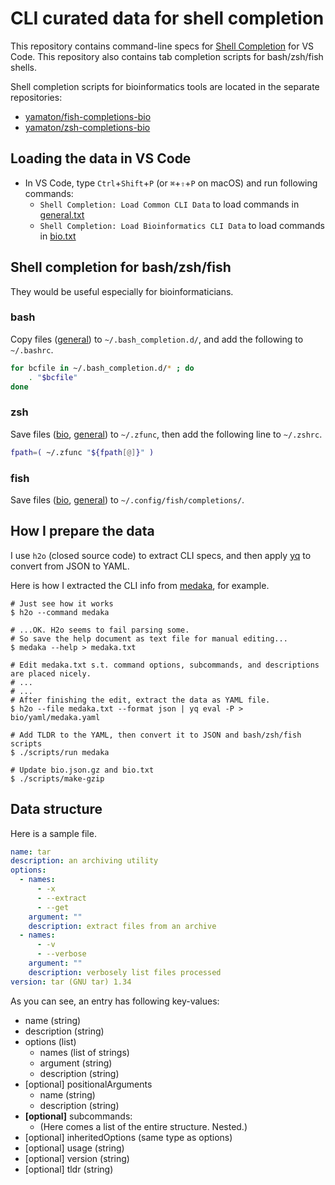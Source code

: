 # CLI curated data for shell completion

This repository contains command-line specs for [Shell Completion](https://marketplace.visualstudio.com/items?itemName=tetradresearch.vscode-h2o) for VS Code. This repository also contains tab completion scripts for bash/zsh/fish shells.

Shell completion scripts for bioinformatics tools are located in the separate repositories:
  * [yamaton/fish-completions-bio](https://github.com/yamaton/fish-completions-bio)
  * [yamaton/zsh-completions-bio](https://github.com/yamaton/zsh-completions-bio)



## Loading the data in VS Code

* In VS Code,  type `Ctrl`+`Shift`+`P` (or `⌘`+`⇧`+`P` on macOS) and run following commands:
  * `Shell Completion: Load Common CLI Data` to load commands in [general.txt](https://github.com/yamaton/h2o-curated-data/blob/main/general.txt)
  * `Shell Completion: Load Bioinformatics CLI Data` to load commands in [bio.txt](https://github.com/yamaton/h2o-curated-data/blob/main/bio.txt)



## Shell completion for bash/zsh/fish

They would be useful especially for bioinformaticians.

### bash

Copy files ([general](https://github.com/yamaton/h2o-curated-data/tree/main/general/bash)) to `~/.bash_completion.d/`, and add the following to `~/.bashrc`.

```bash
for bcfile in ~/.bash_completion.d/* ; do
    . "$bcfile"
done
```



### zsh

Save files ([bio](https://github.com/yamaton/zsh-completions-bio/tree/main/completions), [general](https://github.com/yamaton/h2o-curated-data/tree/main/general/zsh)) to `~/.zfunc`, then add the following line to `~/.zshrc`.

```zsh
fpath=( ~/.zfunc "${fpath[@]}" )
```



### fish

Save files ([bio](https://github.com/yamaton/fish-completions-bio/tree/main/completions), [general](https://github.com/yamaton/h2o-curated-data/tree/main/general/fish)) to `~/.config/fish/completions/`.





## How I prepare the data

I use `h2o` (closed source code) to extract CLI specs, and then apply [yq](https://github.com/mikefarah/yq) to convert from JSON to YAML.

Here is how I extracted the CLI info from [medaka](https://github.com/nanoporetech/medaka), for example.

```shell
# Just see how it works
$ h2o --command medaka

# ...OK. H2o seems to fail parsing some.
# So save the help document as text file for manual editing...
$ medaka --help > medaka.txt

# Edit medaka.txt s.t. command options, subcommands, and descriptions are placed nicely.
# ...
# ...
# After finishing the edit, extract the data as YAML file.
$ h2o --file medaka.txt --format json | yq eval -P > bio/yaml/medaka.yaml

# Add TLDR to the YAML, then convert it to JSON and bash/zsh/fish scripts
$ ./scripts/run medaka

# Update bio.json.gz and bio.txt
$ ./scripts/make-gzip
```



## Data structure

Here is a sample file.

```yaml
name: tar
description: an archiving utility
options:
  - names:
      - -x
      - --extract
      - --get
    argument: ""
    description: extract files from an archive
  - names:
      - -v
      - --verbose
    argument: ""
    description: verbosely list files processed
version: tar (GNU tar) 1.34
```



As you can see,  an entry has following key-values:

* name (string)
* description (string)
* options (list)
  * names (list of strings)
  * argument (string)
  * description (string)
* [optional] positionalArguments
  * name (string)
  * description (string)
* **[optional]** subcommands:
  * (Here comes a list of the entire structure. Nested.)
* [optional] inheritedOptions (same type as options)
* [optional] usage (string)
* [optional] version (string)
* [optional] tldr (string)

